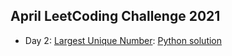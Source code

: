 ## April LeetCoding Challenge 2021 
-  Day 2:  [Largest Unique Number](https://leetcode.com/explore/featured/card/april-leetcoding-challenge-2021/593/week-1-april-1st-april-7th/3692/): [Python solution](https://github.com/dgharsallah/leetcode-solutions/blob/master/April%20LeetCoding%20Challenge%202021/Day%202%20-%20Largest%20unique%20number.py)
